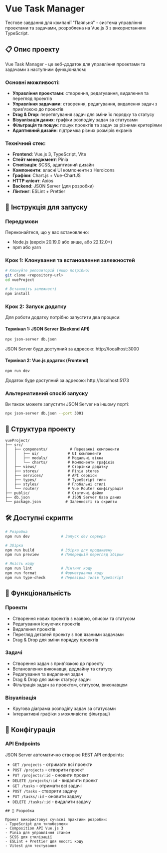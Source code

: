 # Vue Task Manager

Тестове завдання для компанії "Паяльня" - система управління проектами та задачами, розроблена на Vue.js 3 з використанням TypeScript.

## 📋 Опис проекту

Vue Task Manager - це веб-додаток для управління проектами та задачами з наступним функціоналом:

### Основні можливості:
- **Управління проектами**: створення, редагування, видалення та перегляд проектів
- **Управління задачами**: створення, редагування, видалення задач з прив'язкою до проектів
- **Drag & Drop**: перетягування задач для зміни їх порядку та статусу
- **Візуалізація даних**: графіки розподілу задач за статусами
- **Фільтрація та пошук**: пошук проектів та задач за різними критеріями
- **Адаптивний дизайн**: підтримка різних розмірів екранів

### Технічний стек:
- **Frontend**: Vue.js 3, TypeScript, Vite
- **Стейт менеджмент**: Pinia
- **Стилізація**: SCSS, адаптивний дизайн
- **Компоненти**: власні UI компоненти з Heroicons
- **Графіки**: Chart.js + Vue-ChartJS
- **HTTP клієнт**: Axios
- **Backend**: JSON Server (для розробки)
- **Лінтинг**: ESLint + Prettier

## 🚀 Інструкція для запуску

### Передумови
Переконайтеся, що у вас встановлено:
- Node.js (версія 20.19.0 або вище, або 22.12.0+)
- npm або yarn

### Крок 1: Клонування та встановлення залежностей

```bash
# Клонуйте репозиторій (якщо потрібно)
git clone <repository-url>
cd vueProject

# Встановіть залежності
npm install
```

### Крок 2: Запуск додатку

Для роботи додатку потрібно запустити два процеси:

#### Термінал 1: JSON Server (Backend API)
```bash
npx json-server db.json
```
JSON Server буде доступний за адресою: http://localhost:3000

#### Термінал 2: Vue.js додаток (Frontend)
```bash
npm run dev
```
Додаток буде доступний за адресою: http://localhost:5173

### Альтернативний спосіб запуску

Ви також можете запустити JSON Server на іншому порті:
```bash
npx json-server db.json --port 3001
```

## 📁 Структура проекту

```
vueProject/
├── src/
│   ├── components/          # Переважні компоненти
│   │   ├── ui/             # UI компоненти
│   │   ├── modals/         # Модальні вікна
│   │   └── charts/         # Компоненти графіків
│   ├── views/              # Сторінки додатку
│   ├── stores/             # Pinia stores
│   ├── services/           # API сервіси
│   ├── types/              # TypeScript типи
│   ├── styles/             # Глобальні стилі
│   └── router/             # Vue Router конфігурація
├── public/                 # Статичні файли
├── db.json                 # JSON Server база даних
└── package.json           # Залежності та скрипти
```

## 🛠 Доступні скрипти

```bash
# Розробка
npm run dev              # Запуск dev сервера

# Збірка
npm run build            # Збірка для продакшену
npm run preview          # Попередній перегляд збірки

# Якість коду
npm run lint             # Лінтинг коду
npm run format           # Форматування коду
npm run type-check       # Перевірка типів TypeScript
```

## 🎯 Функціональність

### Проекти
- Створення нових проектів з назвою, описом та статусом
- Редагування існуючих проектів
- Видалення проектів
- Перегляд деталей проекту з пов'язаними задачами
- Drag & Drop для зміни порядку проектів

### Задачі
- Створення задач з прив'язкою до проекту
- Встановлення виконавця, дедлайну та статусу
- Редагування та видалення задач
- Drag & Drop для зміни статусу задач
- Фільтрація задач за проектом, статусом, виконавцем

### Візуалізація
- Кругова діаграма розподілу задач за статусами
- Інтерактивні графіки з можливістю фільтрації

## 🔧 Конфігурація

### API Endpoints
JSON Server автоматично створює REST API endpoints:
- `GET /projects` - отримати всі проекти
- `POST /projects` - створити проект
- `PUT /projects/:id` - оновити проект
- `DELETE /projects/:id` - видалити проект
- `GET /tasks` - отримати всі задачі
- `POST /tasks` - створити задачу
- `PUT /tasks/:id` - оновити задачу
- `DELETE /tasks/:id` - видалити задачу
```
## 🤝 Розробка

Проект використовує сучасні практики розробки:
- TypeScript для типобезпеки
- Composition API Vue.js 3
- Pinia для управління станом
- SCSS для стилізації
- ESLint + Prettier для якості коду
- Vitest для тестування
